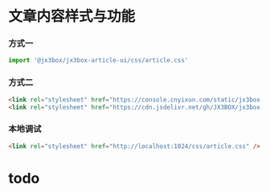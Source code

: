 # 文章内容样式与功能

### 方式一
```javascript
import '@jx3box/jx3box-article-ui/css/article.css'
```

### 方式二
```html
<link rel="stylesheet" href="https://console.cnyixun.com/static/jx3box-article-ui/dist/css/article.css" />
<link rel="stylesheet" href="https://cdn.jsdelivr.net/gh/JX3BOX/jx3box-article-ui@version/dist/css/article.css" />
```

### 本地调试
```html
<link rel="stylesheet" href="http://localhost:1024/css/article.css" />
```


# todo
